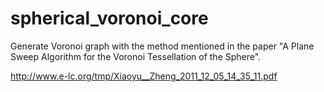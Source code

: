 spherical_voronoi_core
======================

Generate Voronoi graph with the method mentioned in the paper "A Plane Sweep Algorithm for the Voronoi Tessellation of the Sphere".

http://www.e-lc.org/tmp/Xiaoyu__Zheng_2011_12_05_14_35_11.pdf
